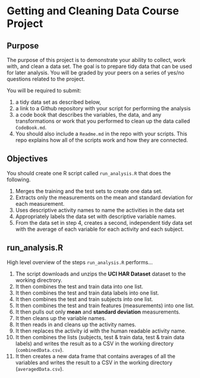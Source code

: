Getting and Cleaning Data Course Project
========================================================

Purpose 
-----------------

The purpose of this project is to demonstrate your ability to collect, work with, and clean a data set. The goal is to prepare tidy data that can be used for later analysis. You will be graded by your peers on a series of yes/no questions related to the project. 

You will be required to submit: 

1. a tidy data set as described below, 
2. a link to a Github repository with your script for performing the analysis
3. a code book that describes the variables, the data, and any transformations or work that you performed to clean up the data called `CodeBook.md`. 
4. You should also include a `Readme.md` in the repo with your scripts. This repo explains how all of the scripts work and how they are connected.

Objectives
-----------------
You should create one R script called `run_analysis.R` that does the following.

1. Merges the training and the test sets to create one data set.
2. Extracts only the measurements on the mean and standard deviation for each measurement.
3. Uses descriptive activity names to name the activities in the data set
4. Appropriately labels the data set with descriptive variable names.
5. From the data set in step 4, creates a second, independent tidy data set with the average of each variable for each activity and each subject.

run_analysis.R
-----------------
High level overview of the steps `run_analysis.R` performs...

1. The script downloads and unzips the **UCI HAR Dataset** dataset to the working directrory.
2. It then combines the test and train data into one list. 
3. It then combines the test and train data labels into one list.
4. It then combines the test and train subjects into one list.
5. It then combines the test and train features (measurements) into one list.
6. It then pulls out only **mean** and **standard deviation** measurements.
7. It then cleans up the variable names.
8. It then reads in and cleans up the activity names.
9. It then replaces the activity id with the human readable activity name.
10. It then combines the lists (subjects, test & train data, test & train data labels) and writes the result as to a CSV in the working directory (`combinedData.csv`).
11. It then creates a new data frame that contains averages of all the variables and writes the result to a CSV in the working directory (`averagedData.csv`).